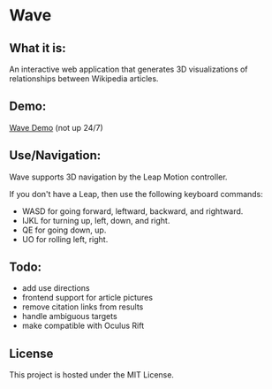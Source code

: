 Wave
====
## What it is:

An interactive web application that generates 3D visualizations of relationships between Wikipedia articles.

## Demo:

[Wave Demo](http://wave.ngrok.com)
(not up 24/7)

## Use/Navigation:

Wave supports 3D navigation by the Leap Motion controller.

If you don't have a Leap, then use the following keyboard commands:

- WASD for going forward, leftward, backward, and rightward.
- IJKL for turning up, left, down, and right.
- QE for going down, up.
- UO for rolling left, right.



## Todo:

- add use directions
- frontend support for article pictures
- remove citation links from results
- handle ambiguous targets
- make compatible with Oculus Rift

## License

This project is hosted under the MIT License.
